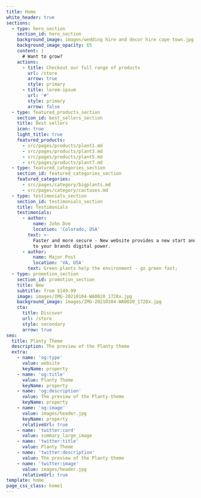 ```yaml
---
title: Home
white_header: true
sections:
  - type: hero_section
    section_id: hero_section
    background_image: images/wedding hire and decor hire cape town.jpg
    background_image_opacity: 65
    content: |
      # Want to grow?
    actions:
      - title: Checkout our full range of products
        url: /store
        arrow: true
        style: primary
      - title: lorem-ipsum
        url: '#'
        style: primary
        arrow: false
  - type: featured_products_section
    section_id: best_sellers_section
    title: Best sellers
    icon: true
    light_title: true
    featured_products:
      - src/pages/products/plant1.md
      - src/pages/products/plant3.md
      - src/pages/products/plant5.md
      - src/pages/products/plant7.md
  - type: featured_categories_section
    section_id: featured_categories_section
    featured_categories:
      - src/pages/category/bigplants.md
      - src/pages/category/cactuses.md
  - type: testimonials_section
    section_id: testimonials_section
    title: Testimonials
    testimonials:
      - author:
          name: John Doe
          location: 'Colorado, USA'
        text: >-
          Faster and more secure - New website provides a new start and approach
          to your brands digital power.
      - author:
          name: Major Post
          location: 'VA, USA'
        text: Green plants help the environment - go green fast;
  - type: promotion_section
    section_id: promotion_section
    title: New
    subtitle: from $149.99
    image: images/IMG-20210104-WA0028_1728x.jpg
    background_image: images/IMG-20210104-WA0030_1728x.jpg
    cta:
      title: Discover
      url: /store
      style: secondary
      arrow: true
seo:
  title: Planty Theme
  description: The preview of the Planty theme
  extra:
    - name: 'og:type'
      value: website
      keyName: property
    - name: 'og:title'
      value: Planty Theme
      keyName: property
    - name: 'og:description'
      value: The preview of the Planty theme
      keyName: property
    - name: 'og:image'
      value: images/header.jpg
      keyName: property
      relativeUrl: true
    - name: 'twitter:card'
      value: summary_large_image
    - name: 'twitter:title'
      value: Planty Theme
    - name: 'twitter:description'
      value: The preview of the Planty theme
    - name: 'twitter:image'
      value: images/header.jpg
      relativeUrl: true
template: home
page_css_class: home1
---
```

